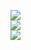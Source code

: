 
![](https://github-readme-stats.vercel.app/api?username=rushabhreddy&theme=dark&hide_border=false&include_all_commits=false&count_private=false)<br/>
![](https://github-readme-streak-stats.herokuapp.com/?user=rushabhreddy&theme=dark&hide_border=false)<br/>
![](https://github-readme-stats.vercel.app/api/top-langs/?username=rushabhreddy&theme=dark&hide_border=false&include_all_commits=false&count_private=false&layout=compact)


